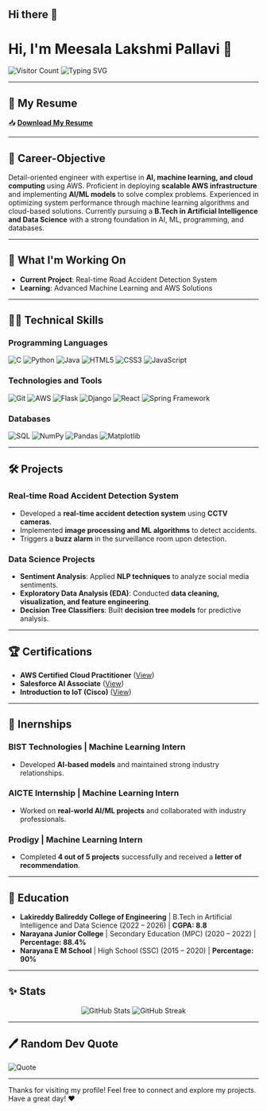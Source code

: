 ## Hi there 👋

# Hi, I'm Meesala Lakshmi Pallavi 👋

![Visitor Count](https://komarev.com/ghpvc/?username=pallavi0406&color=blue)
![Typing SVG](https://readme-typing-svg.herokuapp.com?font=Times+New+Roman&size=24&pause=1000&color=#138d75&center=true&vCenter=true&width=600&lines=AI+%26+Cloud+Enthusiast;Aspiring+Data+Engineer;Cloud+Computing+Enthusiast;Passionate+about+Innovation)

---

## 📝 My Resume
📥 **[Download My Resume](https://drive.google.com/file/d/1LETJ8IhGJ7DhYlXkoiQXzXkPNqQ-fCMC/view?usp=sharing)**

---

## 📝 Career-Objective
Detail-oriented engineer with expertise in **AI, machine learning, and cloud computing** using AWS. Proficient in deploying **scalable AWS infrastructure** and implementing **AI/ML models** to solve complex problems. Experienced in optimizing system performance through machine learning algorithms and cloud-based solutions. Currently pursuing a **B.Tech in Artificial Intelligence and Data Science** with a strong foundation in AI, ML, programming, and databases.

---

## 💪 What I'm Working On
- **Current Project**: Real-time Road Accident Detection System
- **Learning**: Advanced Machine Learning and AWS Solutions

---

## 👨‍💻 Technical Skills

### Programming Languages
![C](https://img.shields.io/badge/C-00599C?style=for-the-badge&logo=c&logoColor=white)
![Python](https://img.shields.io/badge/Python-3776AB?style=for-the-badge&logo=python&logoColor=white)
![Java](https://img.shields.io/badge/Java-007396?style=for-the-badge&logo=java&logoColor=white)
![HTML5](https://img.shields.io/badge/HTML5-E34F26?style=for-the-badge&logo=html5&logoColor=white)
![CSS3](https://img.shields.io/badge/CSS3-1572B6?style=for-the-badge&logo=css3&logoColor=white)
![JavaScript](https://img.shields.io/badge/JavaScript-F7DF1E?style=for-the-badge&logo=javascript&logoColor=black)

### Technologies and Tools
![Git](https://img.shields.io/badge/Git-F05032?style=for-the-badge&logo=git&logoColor=white)
![AWS](https://img.shields.io/badge/Amazon%20AWS-232F3E?style=for-the-badge&logo=amazon-aws&logoColor=white)
![Flask](https://img.shields.io/badge/Flask-000000?style=for-the-badge&logo=flask&logoColor=white)
![Django](https://img.shields.io/badge/Django-092E20?style=for-the-badge&logo=django&logoColor=white)
![React](https://img.shields.io/badge/React-61DAFB?style=for-the-badge&logo=react&logoColor=black)
![Spring Framework](https://img.shields.io/badge/Spring-6DB33F?style=for-the-badge&logo=spring&logoColor=white)

### Databases
![SQL](https://img.shields.io/badge/SQL-4479A1?style=for-the-badge&logo=mysql&logoColor=white)
![NumPy](https://img.shields.io/badge/NumPy-013243?style=for-the-badge&logo=numpy&logoColor=white)
![Pandas](https://img.shields.io/badge/Pandas-150458?style=for-the-badge&logo=pandas&logoColor=white)
![Matplotlib](https://img.shields.io/badge/Matplotlib-11557C?style=for-the-badge&logo=matplotlib&logoColor=white)

---

## 🛠️ Projects

### Real-time Road Accident Detection System
- Developed a **real-time accident detection system** using **CCTV cameras**.
- Implemented **image processing and ML algorithms** to detect accidents.
- Triggers a **buzz alarm** in the surveillance room upon detection.

### Data Science Projects
- **Sentiment Analysis**: Applied **NLP techniques** to analyze social media sentiments.
- **Exploratory Data Analysis (EDA)**: Conducted **data cleaning, visualization, and feature engineering**.
- **Decision Tree Classifiers**: Built **decision tree models** for predictive analysis.

---

## 🏆 Certifications
- **AWS Certified Cloud Practitioner** ([View](https://www.credly.com/badges/3f6a4beb-10f6-4253-8c1b-6b3fc029db1a/public_url))
- **Salesforce AI Associate** ([View](https://trailhead.salesforce.com/credentials/aiassociate))
- **Introduction to IoT (Cisco)** ([View](https://www.credly.com/badges/5562749f-5fe0-4118-a919-906b1b15a9e5/public_url))

---

## 💼 Inernships
### BIST Technologies | Machine Learning Intern
- Developed **AI-based models** and maintained strong industry relationships.

### AICTE Internship | Machine Learning Intern
- Worked on **real-world AI/ML projects** and collaborated with industry professionals.

### Prodigy | Machine Learning Intern
- Completed **4 out of 5 projects** successfully and received a **letter of recommendation**.

---

## 🏅 Education
- **Lakireddy Balireddy College of Engineering** | B.Tech in Artificial Intelligence and Data Science (2022 – 2026) | **CGPA: 8.8**
- **Narayana Junior College** | Secondary Education (MPC) (2020 – 2022) | **Percentage: 88.4%**
- **Narayana E M School** | High School (SSC) (2015 – 2020) | **Percentage: 90%**

---

## ✨ Stats
<p align="center">
  <img src="https://github-readme-stats.vercel.app/api?username=pallavi0406&show_icons=true&theme=radical" alt="GitHub Stats" />
  <img src="https://github-readme-streak-stats.herokuapp.com/?username=pallavi0406&show_icons=true&theme=radical" alt="GitHub Streak"/>
</p>

---

## 🖊️ Random Dev Quote
![Quote](https://quotes-github-readme.vercel.app/api?type=horizontal&theme=dark)

---

Thanks for visiting my profile! Feel free to connect and explore my projects. Have a great day! ❤️

